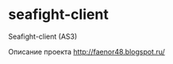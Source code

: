 seafight-client
===============

Seafight-client (AS3)

Описание проекта http://faenor48.blogspot.ru/